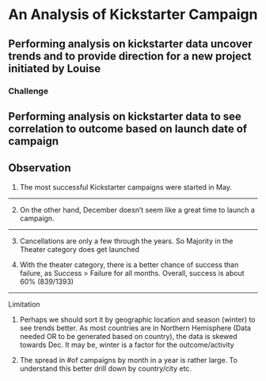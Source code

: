 # An Analysis of Kickstarter Campaign
Performing analysis on kickstarter data uncover trends and to provide direction for a new project initiated by Louise
---
### Challenge
Performing analysis on kickstarter data to see correlation to outcome based on launch date of campaign 
---
Observation
---
1. The most successful Kickstarter campaigns were started in May. 
---
2. On the other hand, December  doesn’t seem like a great time to launch a campaign. 
---
3. Cancellations are only a few through the years. So Majority in the Theater category does get launched

4. With the theater category, there is a better chance of success than failure, as Success > Failure for all months. Overall, success is about 60% (839/1393)

---
Limitation
1. Perhaps we should sort it by geographic location and season (winter) to see trends better. As most countries are in Northern Hemisphere (Data needed OR  to be generated based on country), the data is skewed towards Dec. It may be, winter is a factor for the outcome/activity

2. The spread in #of campaigns by month in a year is rather large. To understand this better drill down by country/city etc. 
